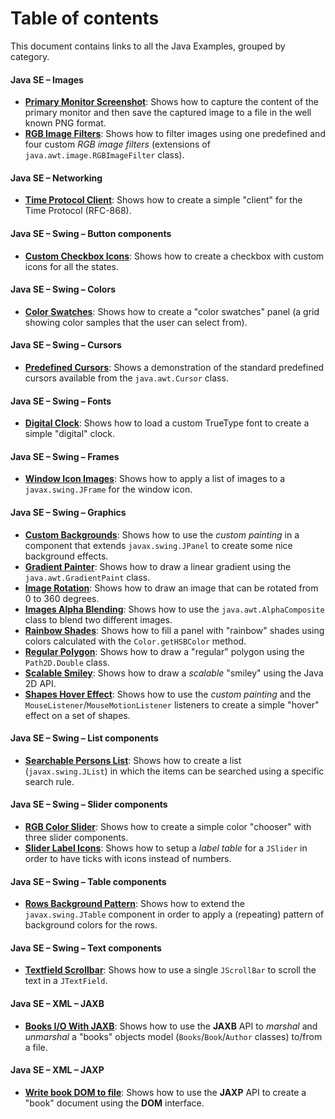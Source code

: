 # Table of contents

This document contains links to all the Java Examples, grouped by category.

#### Java SE &ndash; Images

* **[Primary Monitor Screenshot](java-se/image/primary-monitor-screenshot)**: Shows how to capture the content of the primary monitor and then save the captured image to a file in the well known PNG format.
* **[RGB Image Filters](java-se/image/rgb-image-filters)**: Shows how to filter images using one predefined and four custom *RGB image filters* (extensions of `java.awt.image.RGBImageFilter` class).

#### Java SE &ndash; Networking

* **[Time Protocol Client](java-se/networking/time-protocol-client)**: Shows how to create a simple "client" for the Time Protocol (RFC-868).

#### Java SE &ndash; Swing &ndash; Button components

* **[Custom Checkbox Icons](java-se/swing/button/custom-checkbox-icons)**: Shows how to create a checkbox with custom icons for all the states.

#### Java SE &ndash; Swing &ndash; Colors

* **[Color Swatches](java-se/swing/color/color-swatches)**: Shows how to create a "color swatches" panel (a grid showing color samples that the user can select from).

#### Java SE &ndash; Swing &ndash; Cursors

* **[Predefined Cursors](java-se/swing/cursor/predefined-cursors)**: Shows a demonstration of the standard predefined cursors available from the `java.awt.Cursor` class.

#### Java SE &ndash; Swing &ndash; Fonts

* **[Digital Clock](java-se/swing/font/digital-clock)**: Shows how to load a custom TrueType font to create a simple "digital" clock.

#### Java SE &ndash; Swing &ndash; Frames

* **[Window Icon Images](java-se/swing/frame/window-icon-images)**: Shows how to apply a list of images to a `javax.swing.JFrame` for the window icon.

#### Java SE &ndash; Swing &ndash; Graphics

* **[Custom Backgrounds](java-se/swing/graphics/custom-backgrounds)**: Shows how to use the *custom painting* in a component that extends `javax.swing.JPanel` to create some nice background effects.
* **[Gradient Painter](java-se/swing/graphics/gradient-painter)**: Shows how to draw a linear gradient using the `java.awt.GradientPaint` class.
* **[Image Rotation](java-se/swing/graphics/image-rotation)**: Shows how to draw an image that can be rotated from 0 to 360 degrees.
* **[Images Alpha Blending](java-se/swing/graphics/images-alpha-blending)**: Shows how to use the `java.awt.AlphaComposite` class to blend two different images.
* **[Rainbow Shades](java-se/swing/graphics/rainbow-shades)**: Shows how to fill a panel with "rainbow" shades using colors calculated with the `Color.getHSBColor` method.
* **[Regular Polygon](java-se/swing/graphics/regular-polygon)**: Shows how to draw a "regular" polygon using the `Path2D.Double` class.
* **[Scalable Smiley](java-se/swing/graphics/scalable-smiley)**: Shows how to draw a *scalable* "smiley" using the Java 2D API.
* **[Shapes Hover Effect](java-se/swing/graphics/shapes-hover-effect)**: Shows how to use the *custom painting* and the `MouseListener`/`MouseMotionListener` listeners to create a simple "hover" effect on a set of shapes.

#### Java SE &ndash; Swing &ndash; List components

* **[Searchable Persons List](java-se/swing/list/searchable-persons-list)**: Shows how to create a list (`javax.swing.JList`) in which the items can be searched using a specific search rule.

#### Java SE &ndash; Swing &ndash; Slider components

* **[RGB Color Slider](java-se/swing/slider/rgb-color-slider)**: Shows how to create a simple color "chooser" with three slider components.
* **[Slider Label Icons](java-se/swing/slider/slider-label-icons)**: Shows how to setup a *label table* for a `JSlider` in order to have ticks with icons instead of numbers.

#### Java SE &ndash; Swing &ndash; Table components

* **[Rows Background Pattern](java-se/swing/table/rows-background-pattern)**: Shows how to extend the `javax.swing.JTable` component in order to apply a (repeating) pattern of background colors for the rows.

#### Java SE &ndash; Swing &ndash; Text components

* **[Textfield Scrollbar](java-se/swing/text/textfield-scrollbar)**: Shows how to use a single `JScrollBar` to scroll the text in a `JTextField`.

#### Java SE &ndash; XML &ndash; JAXB

* **[Books I/O With JAXB](java-se/xml/jaxb/books-io-with-jaxb)**: Shows how to use the **JAXB** API to *marshal* and *unmarshal* a "books" objects model (`Books`/`Book`/`Author` classes) to/from a file.

#### Java SE &ndash; XML &ndash; JAXP

* **[Write book DOM to file](java-se/xml/jaxp/write-book-dom-to-file)**: Shows how to use the **JAXP** API to create a "book" document using the **DOM** interface.
